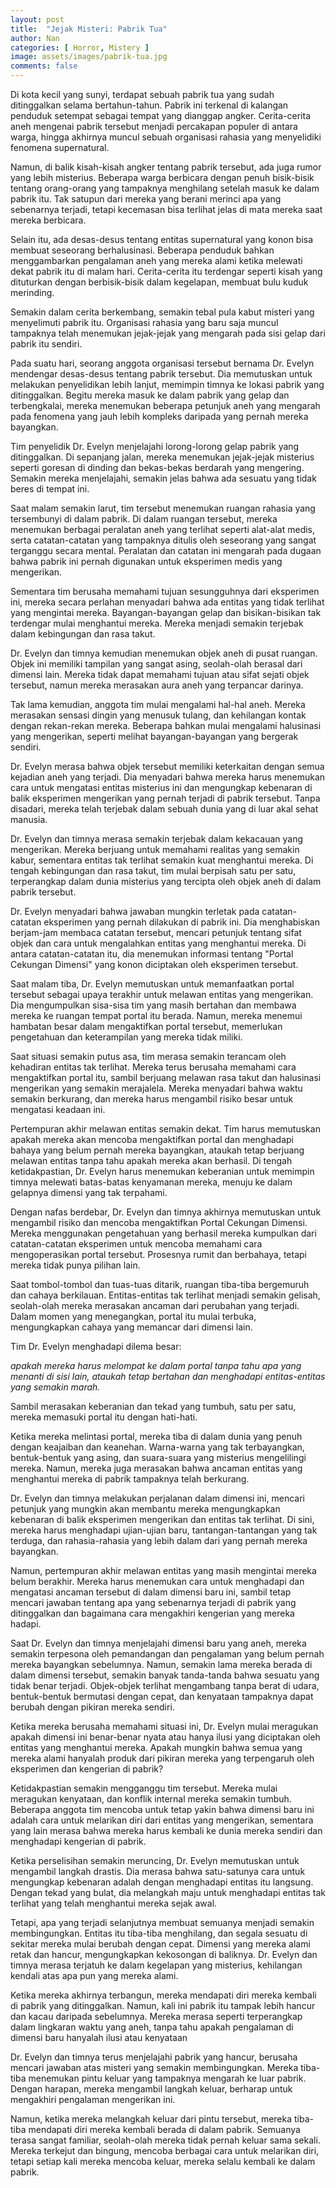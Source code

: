 ```yaml
---
layout: post
title:  "Jejak Misteri: Pabrik Tua"
author: Nan
categories: [ Horror, Mistery ]
image: assets/images/pabrik-tua.jpg
comments: false
---
```

Di kota kecil yang sunyi, terdapat sebuah pabrik tua yang sudah ditinggalkan selama bertahun-tahun. Pabrik ini terkenal di kalangan penduduk setempat sebagai tempat yang dianggap angker. Cerita-cerita aneh mengenai pabrik tersebut menjadi percakapan populer di antara warga, hingga akhirnya muncul sebuah organisasi rahasia yang menyelidiki fenomena supernatural.

Namun, di balik kisah-kisah angker tentang pabrik tersebut, ada juga rumor yang lebih misterius. Beberapa warga berbicara dengan penuh bisik-bisik tentang orang-orang yang tampaknya menghilang setelah masuk ke dalam pabrik itu. Tak satupun dari mereka yang berani merinci apa yang sebenarnya terjadi, tetapi kecemasan bisa terlihat jelas di mata mereka saat mereka berbicara.

Selain itu, ada desas-desus tentang entitas supernatural yang konon bisa membuat seseorang berhalusinasi. Beberapa penduduk bahkan menggambarkan pengalaman aneh yang mereka alami ketika melewati dekat pabrik itu di malam hari. Cerita-cerita itu terdengar seperti kisah yang dituturkan dengan berbisik-bisik dalam kegelapan, membuat bulu kuduk merinding.

Semakin dalam cerita berkembang, semakin tebal pula kabut misteri yang menyelimuti pabrik itu. Organisasi rahasia yang baru saja muncul tampaknya telah menemukan jejak-jejak yang mengarah pada sisi gelap dari pabrik itu sendiri.

Pada suatu hari, seorang anggota organisasi tersebut bernama Dr. Evelyn mendengar desas-desus tentang pabrik tersebut. Dia memutuskan untuk melakukan penyelidikan lebih lanjut, memimpin timnya ke lokasi pabrik yang ditinggalkan. Begitu mereka masuk ke dalam pabrik yang gelap dan terbengkalai, mereka menemukan beberapa petunjuk aneh yang mengarah pada fenomena yang jauh lebih kompleks daripada yang pernah mereka bayangkan.

Tim penyelidik Dr. Evelyn menjelajahi lorong-lorong gelap pabrik yang ditinggalkan. Di sepanjang jalan, mereka menemukan jejak-jejak misterius seperti goresan di dinding dan bekas-bekas berdarah yang mengering. Semakin mereka menjelajahi, semakin jelas bahwa ada sesuatu yang tidak beres di tempat ini.

Saat malam semakin larut, tim tersebut menemukan ruangan rahasia yang tersembunyi di dalam pabrik. Di dalam ruangan tersebut, mereka menemukan berbagai peralatan aneh yang terlihat seperti alat-alat medis, serta catatan-catatan yang tampaknya ditulis oleh seseorang yang sangat terganggu secara mental. Peralatan dan catatan ini mengarah pada dugaan bahwa pabrik ini pernah digunakan untuk eksperimen medis yang mengerikan.

Sementara tim berusaha memahami tujuan sesungguhnya dari eksperimen ini, mereka secara perlahan menyadari bahwa ada entitas yang tidak terlihat yang mengintai mereka. Bayangan-bayangan gelap dan bisikan-bisikan tak terdengar mulai menghantui mereka. Mereka menjadi semakin terjebak dalam kebingungan dan rasa takut.

Dr. Evelyn dan timnya kemudian menemukan objek aneh di pusat ruangan. Objek ini memiliki tampilan yang sangat asing, seolah-olah berasal dari dimensi lain. Mereka tidak dapat memahami tujuan atau sifat sejati objek tersebut, namun mereka merasakan aura aneh yang terpancar darinya.

Tak lama kemudian, anggota tim mulai mengalami hal-hal aneh. Mereka merasakan sensasi dingin yang menusuk tulang, dan kehilangan kontak dengan rekan-rekan mereka. Beberapa bahkan mulai mengalami halusinasi yang mengerikan, seperti melihat bayangan-bayangan yang bergerak sendiri.

Dr. Evelyn merasa bahwa objek tersebut memiliki keterkaitan dengan semua kejadian aneh yang terjadi. Dia menyadari bahwa mereka harus menemukan cara untuk mengatasi entitas misterius ini dan mengungkap kebenaran di balik eksperimen mengerikan yang pernah terjadi di pabrik tersebut. Tanpa disadari, mereka telah terjebak dalam sebuah dunia yang di luar akal sehat manusia.

Dr. Evelyn dan timnya merasa semakin terjebak dalam kekacauan yang mengerikan. Mereka berjuang untuk memahami realitas yang semakin kabur, sementara entitas tak terlihat semakin kuat menghantui mereka. Di tengah kebingungan dan rasa takut, tim mulai berpisah satu per satu, terperangkap dalam dunia misterius yang tercipta oleh objek aneh di dalam pabrik tersebut.

Dr. Evelyn menyadari bahwa jawaban mungkin terletak pada catatan-catatan eksperimen yang pernah dilakukan di pabrik ini. Dia menghabiskan berjam-jam membaca catatan tersebut, mencari petunjuk tentang sifat objek dan cara untuk mengalahkan entitas yang menghantui mereka. Di antara catatan-catatan itu, dia menemukan informasi tentang "Portal Cekungan Dimensi" yang konon diciptakan oleh eksperimen tersebut.

Saat malam tiba, Dr. Evelyn memutuskan untuk memanfaatkan portal tersebut sebagai upaya terakhir untuk melawan entitas yang mengerikan. Dia mengumpulkan sisa-sisa tim yang masih bertahan dan membawa mereka ke ruangan tempat portal itu berada. Namun, mereka menemui hambatan besar dalam mengaktifkan portal tersebut, memerlukan pengetahuan dan keterampilan yang mereka tidak miliki.

Saat situasi semakin putus asa, tim merasa semakin terancam oleh kehadiran entitas tak terlihat. Mereka terus berusaha memahami cara mengaktifkan portal itu, sambil berjuang melawan rasa takut dan halusinasi mengerikan yang semakin merajalela. Mereka menyadari bahwa waktu semakin berkurang, dan mereka harus mengambil risiko besar untuk mengatasi keadaan ini.

Pertempuran akhir melawan entitas semakin dekat. Tim harus memutuskan apakah mereka akan mencoba mengaktifkan portal dan menghadapi bahaya yang belum pernah mereka bayangkan, ataukah tetap berjuang melawan entitas tanpa tahu apakah mereka akan berhasil. Di tengah ketidakpastian, Dr. Evelyn harus menemukan keberanian untuk memimpin timnya melewati batas-batas kenyamanan mereka, menuju ke dalam gelapnya dimensi yang tak terpahami.

Dengan nafas berdebar, Dr. Evelyn dan timnya akhirnya memutuskan untuk mengambil risiko dan mencoba mengaktifkan Portal Cekungan Dimensi. Mereka menggunakan pengetahuan yang berhasil mereka kumpulkan dari catatan-catatan eksperimen untuk mencoba memahami cara mengoperasikan portal tersebut. Prosesnya rumit dan berbahaya, tetapi mereka tidak punya pilihan lain.

Saat tombol-tombol dan tuas-tuas ditarik, ruangan tiba-tiba bergemuruh dan cahaya berkilauan. Entitas-entitas tak terlihat menjadi semakin gelisah, seolah-olah mereka merasakan ancaman dari perubahan yang terjadi. Dalam momen yang menegangkan, portal itu mulai terbuka, mengungkapkan cahaya yang memancar dari dimensi lain.

Tim Dr. Evelyn menghadapi dilema besar: 

_apakah mereka harus melompat ke dalam portal tanpa tahu apa yang menanti di sisi lain, ataukah tetap bertahan dan menghadapi entitas-entitas yang semakin marah._ 

Sambil merasakan keberanian dan tekad yang tumbuh, satu per satu, mereka memasuki portal itu dengan hati-hati.

Ketika mereka melintasi portal, mereka tiba di dalam dunia yang penuh dengan keajaiban dan keanehan. Warna-warna yang tak terbayangkan, bentuk-bentuk yang asing, dan suara-suara yang misterius mengelilingi mereka. Namun, mereka juga merasakan bahwa ancaman entitas yang menghantui mereka di pabrik tampaknya telah berkurang.

Dr. Evelyn dan timnya melakukan perjalanan dalam dimensi ini, mencari petunjuk yang mungkin akan membantu mereka mengungkapkan kebenaran di balik eksperimen mengerikan dan entitas tak terlihat. Di sini, mereka harus menghadapi ujian-ujian baru, tantangan-tantangan yang tak terduga, dan rahasia-rahasia yang lebih dalam dari yang pernah mereka bayangkan.

Namun, pertempuran akhir melawan entitas yang masih mengintai mereka belum berakhir. Mereka harus menemukan cara untuk menghadapi dan mengatasi ancaman tersebut di dalam dimensi baru ini, sambil tetap mencari jawaban tentang apa yang sebenarnya terjadi di pabrik yang ditinggalkan dan bagaimana cara mengakhiri kengerian yang mereka hadapi.

Saat Dr. Evelyn dan timnya menjelajahi dimensi baru yang aneh, mereka semakin terpesona oleh pemandangan dan pengalaman yang belum pernah mereka bayangkan sebelumnya. Namun, semakin lama mereka berada di dalam dimensi tersebut, semakin banyak tanda-tanda bahwa sesuatu yang tidak benar terjadi. Objek-objek terlihat mengambang tanpa berat di udara, bentuk-bentuk bermutasi dengan cepat, dan kenyataan tampaknya dapat berubah dengan pikiran mereka sendiri.

Ketika mereka berusaha memahami situasi ini, Dr. Evelyn mulai meragukan apakah dimensi ini benar-benar nyata atau hanya ilusi yang diciptakan oleh entitas yang menghantui mereka. Apakah mungkin bahwa semua yang mereka alami hanyalah produk dari pikiran mereka yang terpengaruh oleh eksperimen dan kengerian di pabrik?

Ketidakpastian semakin mengganggu tim tersebut. Mereka mulai meragukan kenyataan, dan konflik internal mereka semakin tumbuh. Beberapa anggota tim mencoba untuk tetap yakin bahwa dimensi baru ini adalah cara untuk melarikan diri dari entitas yang mengerikan, sementara yang lain merasa bahwa mereka harus kembali ke dunia mereka sendiri dan menghadapi kengerian di pabrik.

Ketika perselisihan semakin meruncing, Dr. Evelyn memutuskan untuk mengambil langkah drastis. Dia merasa bahwa satu-satunya cara untuk mengungkap kebenaran adalah dengan menghadapi entitas itu langsung. Dengan tekad yang bulat, dia melangkah maju untuk menghadapi entitas tak terlihat yang telah menghantui mereka sejak awal.

Tetapi, apa yang terjadi selanjutnya membuat semuanya menjadi semakin membingungkan. Entitas itu tiba-tiba menghilang, dan segala sesuatu di sekitar mereka mulai berubah dengan cepat. Dimensi yang mereka alami retak dan hancur, mengungkapkan kekosongan di baliknya. Dr. Evelyn dan timnya merasa terjatuh ke dalam kegelapan yang misterius, kehilangan kendali atas apa pun yang mereka alami.

Ketika mereka akhirnya terbangun, mereka mendapati diri mereka kembali di pabrik yang ditinggalkan. Namun, kali ini pabrik itu tampak lebih hancur dan kacau daripada sebelumnya. Mereka merasa seperti terperangkap dalam lingkaran waktu yang aneh, tanpa tahu apakah pengalaman di dimensi baru hanyalah ilusi atau kenyataan

Dr. Evelyn dan timnya terus menjelajahi pabrik yang hancur, berusaha mencari jawaban atas misteri yang semakin membingungkan. Mereka tiba-tiba menemukan pintu keluar yang tampaknya mengarah ke luar pabrik. Dengan harapan, mereka mengambil langkah keluar, berharap untuk mengakhiri pengalaman mengerikan ini.

Namun, ketika mereka melangkah keluar dari pintu tersebut, mereka tiba-tiba mendapati diri mereka kembali berada di dalam pabrik. Semuanya terasa sangat familiar, seolah-olah mereka tidak pernah keluar sama sekali. Mereka terkejut dan bingung, mencoba berbagai cara untuk melarikan diri, tetapi setiap kali mereka mencoba keluar, mereka selalu kembali ke dalam pabrik.
